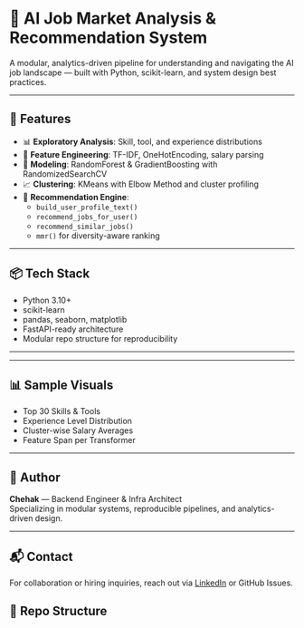 # 🧠 AI Job Market Analysis & Recommendation System

A modular, analytics-driven pipeline for understanding and navigating the AI job landscape — built with Python, scikit-learn, and system design best practices.

---

## 🚀 Features

- 📊 **Exploratory Analysis**: Skill, tool, and experience distributions
- 🧠 **Feature Engineering**: TF-IDF, OneHotEncoding, salary parsing
- 🤖 **Modeling**: RandomForest & GradientBoosting with RandomizedSearchCV
- 📈 **Clustering**: KMeans with Elbow Method and cluster profiling
- 🧩 **Recommendation Engine**:
  - `build_user_profile_text()`
  - `recommend_jobs_for_user()`
  - `recommend_similar_jobs()`
  - `mmr()` for diversity-aware ranking

---

## 📦 Tech Stack

- Python 3.10+
- scikit-learn
- pandas, seaborn, matplotlib
- FastAPI-ready architecture
- Modular repo structure for reproducibility

---

---

## 📊 Sample Visuals

- Top 30 Skills & Tools
- Experience Level Distribution
- Cluster-wise Salary Averages
- Feature Span per Transformer

---

## 🧠 Author

**Chehak** — Backend Engineer & Infra Architect  
Specializing in modular systems, reproducible pipelines, and analytics-driven design.

---

## 📬 Contact

For collaboration or hiring inquiries, reach out via [LinkedIn](https://www.linkedin.com) or GitHub Issues.

## 📁 Repo Structure

